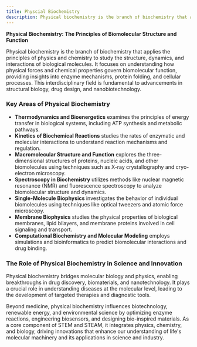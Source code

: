```yaml
---
title: Physcial Biochemistry
description: Physical biochemistry is the branch of biochemistry that applies the principles of physics and chemistry to study the structure, dynamics, and interactions of biological molecules.
---
```


**Physical Biochemistry: The Principles of Biomolecular Structure and Function**

Physical biochemistry is the branch of biochemistry that applies the principles of physics and chemistry to study the structure, dynamics, and interactions of biological molecules. It focuses on understanding how physical forces and chemical properties govern biomolecular function, providing insights into enzyme mechanisms, protein folding, and cellular processes. This interdisciplinary field is fundamental to advancements in structural biology, drug design, and nanobiotechnology.

### Key Areas of Physical Biochemistry

- **Thermodynamics and Bioenergetics** examines the principles of energy transfer in biological systems, including ATP synthesis and metabolic pathways.
- **Kinetics of Biochemical Reactions** studies the rates of enzymatic and molecular interactions to understand reaction mechanisms and regulation.
- **Macromolecular Structure and Function** explores the three-dimensional structures of proteins, nucleic acids, and other biomolecules using techniques such as X-ray crystallography and cryo-electron microscopy.
- **Spectroscopy in Biochemistry** utilizes methods like nuclear magnetic resonance (NMR) and fluorescence spectroscopy to analyze biomolecular structure and dynamics.
- **Single-Molecule Biophysics** investigates the behavior of individual biomolecules using techniques like optical tweezers and atomic force microscopy.
- **Membrane Biophysics** studies the physical properties of biological membranes, lipid bilayers, and membrane proteins involved in cell signaling and transport.
- **Computational Biochemistry and Molecular Modeling** employs simulations and bioinformatics to predict biomolecular interactions and drug binding.

### The Role of Physical Biochemistry in Science and Innovation

Physical biochemistry bridges molecular biology and physics, enabling breakthroughs in drug discovery, biomaterials, and nanotechnology. It plays a crucial role in understanding diseases at the molecular level, leading to the development of targeted therapies and diagnostic tools.

Beyond medicine, physical biochemistry influences biotechnology, renewable energy, and environmental science by optimizing enzyme reactions, engineering biosensors, and designing bio-inspired materials. As a core component of STEM and STEAM, it integrates physics, chemistry, and biology, driving innovations that enhance our understanding of life's molecular machinery and its applications in science and industry.

